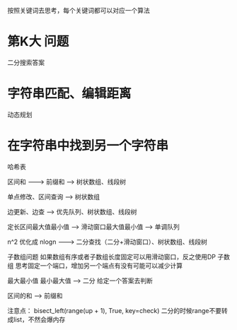按照关键词去思考，每个关键词都可以对应一个算法
# 第K大 问题
二分搜索答案

# 字符串匹配、编辑距离
动态规划

# 在字符串中找到另一个字符串
哈希表



区间和 ---> 前缀和 --> 树状数组、线段树

单点修改、区间查询 --> 树状数组

边更新、边查 --> 优先队列、树状数组、线段树

定长区间最大值最小值 --> 滑动窗口最大值最小值 --> 单调队列

n^2 优化成 nlogn ---> 二分查找（二分+滑动窗口）、树状数组、线段树

子数组问题 如果数组有序或者子数组长度固定可以用滑动窗口，反之使用DP
子数组 思考固定一个端口，增加另一个端点有没有可能可以减少计算

最大最小值 最小最大值 --> 二分 给定一个答案去判断

区间的和 --> 前缀和

注意点：
bisect_left(range(up + 1), True, key=check)
二分的时候range不要转成list，不然会爆内存